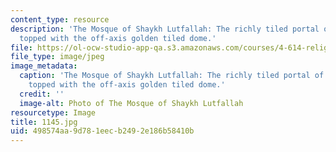 ```yaml
---
content_type: resource
description: 'The Mosque of Shaykh Lutfallah: The richly tiled portal of the Mosque
  topped with the off-axis golden tiled dome.'
file: https://ol-ocw-studio-app-qa.s3.amazonaws.com/courses/4-614-religious-architecture-and-islamic-cultures-fall-2002/498574aa9d781eecb2492e186b58410b_1145.jpg
file_type: image/jpeg
image_metadata:
  caption: 'The Mosque of Shaykh Lutfallah: The richly tiled portal of the Mosque
    topped with the off-axis golden tiled dome.'
  credit: ''
  image-alt: Photo of The Mosque of Shaykh Lutfallah
resourcetype: Image
title: 1145.jpg
uid: 498574aa-9d78-1eec-b249-2e186b58410b
---
```

